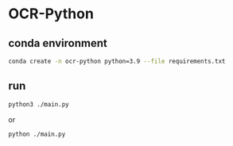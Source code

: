 # OCR-Python

## conda environment

```bash
conda create -n ocr-python python=3.9 --file requirements.txt
```

## run

```bash
python3 ./main.py
```

or

```bash
python ./main.py
```
